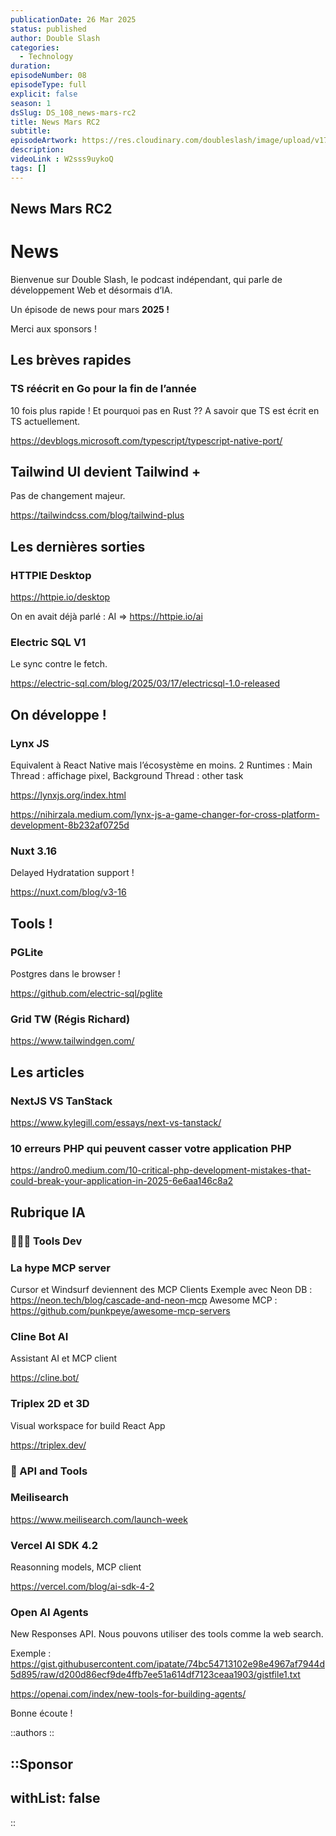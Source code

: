 ```yaml
---
publicationDate: 26 Mar 2025
status: published
author: Double Slash
categories:
  - Technology
duration: 
episodeNumber: 08
episodeType: full
explicit: false
season: 1
dsSlug: DS_108_news-mars-rc2
title: News Mars RC2
subtitle: 
episodeArtwork: https://res.cloudinary.com/doubleslash/image/upload/v1742969025/episode/ART_108_r9k2ed.png
description: 
videoLink : W2sss9uykoQ
tags: []
---
```

## News Mars RC2

# News

Bienvenue sur Double Slash, le podcast indépendant, qui parle de développement Web et désormais d’IA.

Un épisode de news pour mars **2025 !**

Merci aux sponsors !

## Les brèves rapides

### TS réécrit en Go pour la fin de l’année

10 fois plus rapide ! Et pourquoi pas en Rust ?? A savoir que TS est écrit en TS actuellement.

https://devblogs.microsoft.com/typescript/typescript-native-port/

## Tailwind UI devient Tailwind +

Pas de changement majeur.

https://tailwindcss.com/blog/tailwind-plus

## Les dernières sorties

### HTTPIE Desktop

https://httpie.io/desktop

On en avait déjà parlé : AI ⇒ https://httpie.io/ai 

### Electric SQL V1

Le sync contre le fetch.

https://electric-sql.com/blog/2025/03/17/electricsql-1.0-released

## On développe !

### Lynx JS

Equivalent à React Native mais l’écosystème en moins.
2 Runtimes : Main Thread : affichage pixel, Background Thread : other task

https://lynxjs.org/index.html

https://nihirzala.medium.com/lynx-js-a-game-changer-for-cross-platform-development-8b232af0725d

### Nuxt 3.16

Delayed Hydratation support !

https://nuxt.com/blog/v3-16

## Tools !

### PGLite

Postgres dans le browser !

https://github.com/electric-sql/pglite

### Grid TW (Régis Richard)

https://www.tailwindgen.com/

## Les articles

### NextJS VS TanStack

https://www.kylegill.com/essays/next-vs-tanstack/

### 10 erreurs PHP qui peuvent casser votre application PHP

https://andro0.medium.com/10-critical-php-development-mistakes-that-could-break-your-application-in-2025-6e6aa146c8a2

## Rubrique IA

### 👩🏻‍💻 Tools Dev

### La hype MCP server

Cursor et Windsurf deviennent des MCP Clients
Exemple avec Neon DB : https://neon.tech/blog/cascade-and-neon-mcp
Awesome MCP : https://github.com/punkpeye/awesome-mcp-servers

### Cline Bot AI

Assistant AI et MCP client

https://cline.bot/

### Triplex 2D et 3D

Visual workspace for build React App

https://triplex.dev/

### 🤖 API and Tools

### Meilisearch

https://www.meilisearch.com/launch-week

### Vercel AI SDK 4.2

Reasonning models, MCP client

https://vercel.com/blog/ai-sdk-4-2

### Open AI Agents

New Responses API. Nous pouvons utiliser des tools comme la web search.

Exemple : https://gist.githubusercontent.com/ipatate/74bc54713102e98e4967af7944d5d895/raw/d200d86ecf9de4ffb7ee51a614df7123ceaa1903/gistfile1.txt 

https://openai.com/index/new-tools-for-building-agents/

Bonne écoute !

::authors
::

::Sponsor
---
withList: false
---
::
